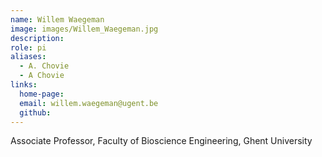 ```yaml
---
name: Willem Waegeman
image: images/Willem_Waegeman.jpg
description: 
role: pi
aliases:
  - A. Chovie
  - A Chovie
links:
  home-page: 
  email: willem.waegeman@ugent.be
  github: 
---
```


Associate Professor, Faculty of Bioscience Engineering, Ghent University
